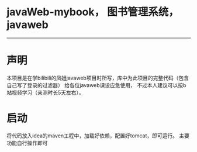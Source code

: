 # javaWeb-mybook， 图书管理系统， javaweb
----
# 声明
本项目是在学bilibili的凤姐javaweb项目时所写，库中为此项目的完整代码（包含自己写了登录的过滤器）
给各位javaweb课设应急使用， 不过本人建议可以按b站视频学习（亲测时长5天左右）。

# 启动 
将代码放入idea的maven工程中，加载好依赖，配置好tomcat，即可运行。
主要功能自行操作即可
